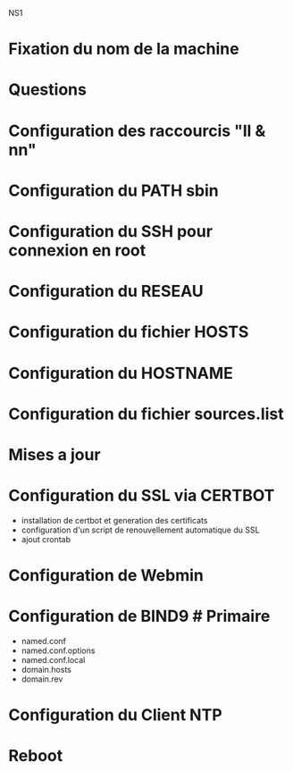NS1

# Fixation du nom de la machine #
# Questions #
# Configuration des raccourcis "ll & nn" #
# Configuration du PATH sbin #
# Configuration du SSH pour connexion en root #
# Configuration du RESEAU #
# Configuration du fichier HOSTS #
# Configuration du HOSTNAME #
# Configuration du fichier sources.list #
# Mises a jour #

# Configuration du SSL via CERTBOT #
- installation de certbot et generation des certificats
- configuration d'un script de renouvellement automatique du SSL
- ajout crontab

# Configuration de Webmin #

# Configuration de BIND9 # Primaire #
- named.conf
- named.conf.options
- named.conf.local
- domain.hosts
- domain.rev

# Configuration du Client NTP #
# Reboot #